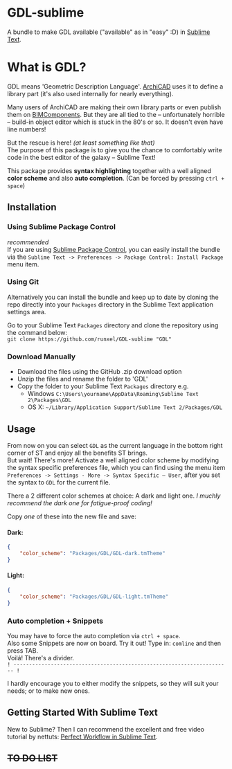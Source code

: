 # GDL-sublime
A bundle to make GDL available ("available" as in "easy" :D) in [Sublime Text](http://www.sublimetext.com/).

# What is GDL?
GDL means 'Geometric Description Language'. [ArchiCAD](http://www.graphisoft.com/) uses it to define a library part (it's also used internally for nearly everything).

Many users of ArchiCAD are making their own library parts or even publish them on [BIMComponents](https://bimcomponents.com/). But they are all tied to the – unfortunately horrible – build-in object editor which is stuck in the 80's or so. It doesn't even have line numbers!

But the rescue is here! _(at least something like that)_  
The purpose of this package is to give you the chance to comfortably write code in the best editor of the galaxy – Sublime Text!

This package provides **syntax highlighting** together with a well aligned **color scheme** and also **auto completion**. (Can be forced by pressing `ctrl + space`)

## Installation

### Using Sublime Package Control
_recommended_  
If you are using [Sublime Package Control](http://wbond.net/sublime_packages/package_control), you can easily install the bundle via the `Sublime Text -> Preferences -> Package Control: Install Package` menu item.

### Using Git
Alternatively you can install the bundle and keep up to date by cloning the repo directly into your `Packages` directory in the Sublime Text application settings area.

Go to your Sublime Text `Packages` directory and clone the repository using the command below:  
`git clone https://github.com/runxel/GDL-sublime "GDL"`

### Download Manually
- Download the files using the GitHub .zip download option
- Unzip the files and rename the folder to 'GDL'
- Copy the folder to your Sublime Text `Packages` directory e.g. 
  - Windows `C:\Users\yourname\AppData\Roaming\Sublime Text 2\Packages\GDL`
  - OS X: `~/Library/Application Support/Sublime Text 2/Packages/GDL`

## Usage
From now on you can select `GDL` as the current language in the bottom right corner of ST and enjoy all the benefits ST brings.  
But wait! There's more!
Activate a well aligned color scheme by modifying the syntax specific preferences file, which you can find using the menu item `Preferences -> Settings - More -> Syntax Specific – User`, after you set the syntax to `GDL` for the current file.

There a 2 different color schemes at choice: A dark and light one. _I muchly recommend the dark one for fatigue-proof coding!_

Copy _one_ of these into the new file and save:

#### **Dark:**
```json
{  
	"color_scheme": "Packages/GDL/GDL-dark.tmTheme"  
}
```

#### **Light:**
```json
{  
	"color_scheme": "Packages/GDL/GDL-light.tmTheme"  
}
```

### Auto completion + Snippets
You may have to force the auto completion via `ctrl + space`.  
Also some Snippets are now on board. Try it out! Type in: `comline` and then press TAB.  
Voilá! There's a divider.  
`! ---------------------------------------------------------------------- !`

I hardly encourage you to either modify the snippets, so they will suit your needs; or to make new ones.


## Getting Started With Sublime Text
New to Sublime? Then I can recommend the excellent and free video tutorial by nettuts: [Perfect Workflow in Sublime Text](http://net.tutsplus.com/articles/news/perfect-workflow-in-sublime-text-free-course/).

## ~~TO DO LIST~~
